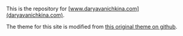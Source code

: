 This is the repository for [www.daryavanichkina.com](daryavanichkina.com).

The theme for this site is modified from  [this original theme on github](https://github.com/scotte/jekyll-clean).
